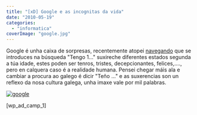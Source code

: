 ```yaml
---
title: "[xD] Google e as incognitas da vida"
date: "2010-05-19"
categories: 
  - "informatica"
coverImage: "google.jpg"
---
```


Google é unha caixa de sorpresas, recentemente atopei [navegando](http://www.userlinux.net/tengo-x-anos-google.html) que se introduces na búsqueda "Tengo 1..." suxireche diferentes estados segunda a túa idade, estes poden ser tenros, tristes, decepcionantes, felices,...., pero en calquera caso é a realidade humana. Pensei chegar máis ala e cambiar a procura ao galego é dicir "Teño ..." e as suxerencias son un reflexo da nosa cultura galega, unha imaxe vale por mil palabras.

[![](images/google.jpg "google")](http://belay.es/wp-content/uploads/2010/05/google.jpg)

\[wp\_ad\_camp\_1\]
